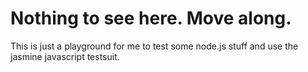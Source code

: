 # Nothing to see here. Move along.

This is just a playground for me to test some node.js stuff and use the jasmine javascript testsuit.
